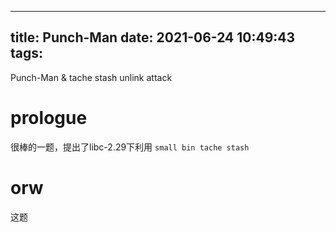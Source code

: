 ---
title: Punch-Man
date: 2021-06-24 10:49:43
tags:
----
Punch-Man & tache stash unlink attack
<!--more-->
# prologue
很棒的一题，提出了libc-2.29下利用 `small bin tache stash` 

# orw
这题


[1]: https://nightly.link/skylot/jadx/workflows/build/master

